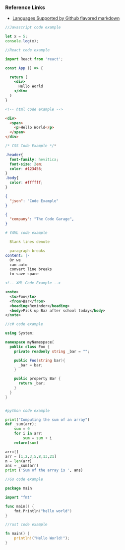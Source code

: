 ### Reference Links

- [Languages Supported by Github flavored markdown](https://www.rubycoloredglasses.com/2013/04/languages-supported-by-github-flavored-markdown/)

```javascript
//Javascript code example

let x = 5;
console.log(x);
```

```jsx
//React code example

import React from 'react';

const App () => {

  return (
    <div>
      Hello World
    </div>
  )
}
```

```HTML
<!-- html code example -->

<div>
  <span>
    <p>Hello World</p>
  </span>
</div>
```

```CSS
/* CSS Code Example */*

.header{
  font-family: hevitica;
  font-size: 2em;
  color: #123456;
}
.body{
  color: #ffffff;
}
```

```JSON
{
  "json": "Code Example"
}

{
  "company": "The Code Garage",
}
```

```YAML
# YAML code example

  Blank lines denote

  paragraph breaks
content: |-
  Or we
  can auto
  convert line breaks
  to save space

```

```XML
<!-- XML Code Example -->

<note>
  <to>Foo</to>
  <from>Bar</from>
  <heading>Reminder</heading>
  <body>Pick up Baz after school today</body>
</note>
```

```csharp
//c# code example

using System;

namespace myNamespace{
  public class Foo {
    private readonly string _bar = "";

    public Foo(string bar){
      _bar = bar;
    }

    public property Bar {
      return _bar;
    }
  }
}
```

```java

```

```python
#python code example

print("Computing the sum of an array")
def _sum(arr);
    sum = 0
    for i in arr:
        sum = sum + i
    return(sum)

arr=[]
arr = [1,2,3,5,8,13,21]
n = len(arr)
ans = _sum(arr)
print ('Sum of the array is ', ans)
```

```go
//Go code example

package main

import "fmt"

func main() {
    fmt.Println("hello world")
}
```

```rust
//rust code example

fn main() {
    println!("Hello World!");
}
```
